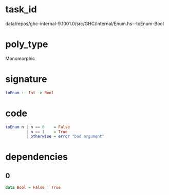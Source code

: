 
# task_id
data/repos/ghc-internal-9.1001.0/src/GHC/Internal/Enum.hs--toEnum-Bool

# poly_type
Monomorphic

# signature
```haskell
toEnum :: Int -> Bool
```   

# code
```haskell
toEnum n | n == 0    = False
         | n == 1    = True
         | otherwise = error "bad argument"
```

# dependencies
## 0
```haskell
data Bool = False | True
```
